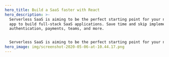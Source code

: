 ```yaml
---
hero_title: Build a SaaS faster with React
hero_description: >-
  Serverless SaaS is aiming to be the perfect starting point for your next React
  app to build full-stack SaaS applications. Save time and skip implementing
  authentication, payments, teams, and more.


  Serverless SaaS is aiming to be the perfect starting point for your next React app to build full-stack SaaS applications. Save time and skip implementing authentication, payments, teams, and more.Serverless SaaS is aiming to be the perfect starting point for your next React app to build full-stack SaaS applications. Save time and skip implementing authentication, payments, teams, and more.
hero_image: img/screenshot-2020-05-06-at-10.44.17.png
---
```

